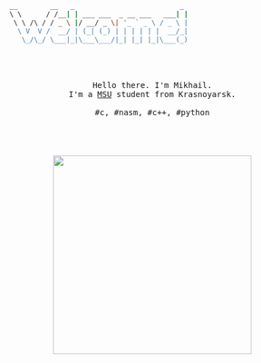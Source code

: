 ```bash
__        __   _                          _ 
\ \      / /__| | ___ ___  _ __ ___   ___| |
 \ \ /\ / / _ \ |/ __/ _ \| '_ ` _ \ / _ \ |
  \ V  V /  __/ | (_| (_) | | | | | |  __/_|
   \_/\_/ \___|_|\___\___/|_| |_| |_|\___(_)                                    
```
<p align="center">
  <br>
  <br>
  <br>
  <samp>
  Hello there. I'm Mikhail.<br> I'm a <a
  href="https://cs.msu.ru/">MSU</a> student from Krasnoyarsk.
  <br>
  <br>#c, #nasm, #c++, #python
  </samp><br>
  <br>
  <br>
  <br>
  <br> 
  <img src="https://media.giphy.com/media/RbDKaczqWovIugyJmW/giphy.gif" width="350" />
</p>
